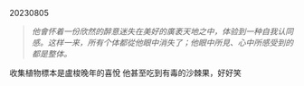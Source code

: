 20230805

>*他會怀着一份欣然的醉意迷失在美好的廣袤天地之中，体验到一种自我认同感。这样一来，所有个体都從他眼中消失了；他眼中所見、心中所感受到的都是整体。*


收集植物標本是盧梭晚年的喜悅
他甚至吃到有毒的沙棘果，好好笑